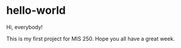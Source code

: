 # hello-world

Hi, everybody!

This is my first project for MIS 250. 
Hope you all have a great week.
